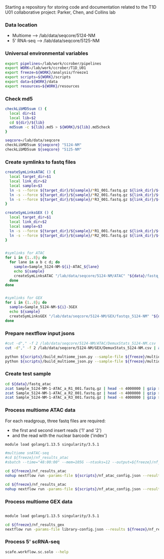 
Starting a repository for storing code and documentation related to the T1D U01
collaborative project: Parker, Chen, and Collins lab

### Data location
* Multiome --> /lab/data/seqcore/5124-NM
* 5' RNA-seq --> /lab/data/seqcore/5125-NM


### Universal environmental variables
```bash
export pipelines=/lab/work/ccrober/pipelines
export WORK=/lab/work/ccrober/T1D_U01
export freeze=${WORK}/analysis/freeze1
export scripts=${WORK}/scripts
export data=${WORK}/data
export resources=${WORK}/resources
```


### Check md5
```bash
checkLibMD5sum () {
  local dir=$1
  local lib=$2
  cd ${dir}/${lib}
  md5sum -c ${lib}.md5 > ${WORK}/${lib}.md5check
}

seqcore=/lab/data/seqcore
checkLibMD5sum ${seqcore} "5124-NM"
checkLibMD5sum ${seqcore} "5125-NM"
```


### Create symlinks to fastq files
```bash
createSymLinksATAC () {
  local target_dir=$1
  local link_dir=$2
  local sample=$3
  ln -s --force ${target_dir}/${sample}/*R1_001.fastq.gz ${link_dir}/${sample}_R1_001.fastq.gz
  ln -s --force ${target_dir}/${sample}/*R2_001.fastq.gz ${link_dir}/${sample}_R2_001.fastq.gz
  ln -s --force ${target_dir}/${sample}/*R3_001.fastq.gz ${link_dir}/${sample}_R3_001.fastq.gz
}

createSymLinksGEX () {
  local target_dir=$1
  local link_dir=$2
  local sample=$3
  ln -s --force ${target_dir}/${sample}/*R1_001.fastq.gz ${link_dir}/${sample}_R1_001.fastq.gz
  ln -s --force ${target_dir}/${sample}/*R2_001.fastq.gz ${link_dir}/${sample}_R2_001.fastq.gz
}


#symlinks for ATAC
for i in {1..8}; do
  for lane in a b c d; do
    sample=Sample_5124-NM-${i}-ATAC_${lane}
    echo ${sample}
    createSymLinksATAC "/lab/data/seqcore/5124-NM/ATAC" "${data}/fastq_atac" ${sample}
  done
done


#symlinks for GEX
for i in {1..8}; do
  sample=Sample_5124-NM-${i}-3GEX
  echo ${sample}
  createSymLinksGEX "/lab/data/seqcore/5124-NM/GEX/fastqs_5124-NM" "${data}/fastq_gex" ${sample}
done
```

### Prepare nextflow input jsons
```bash
#cut -d"," -f 2 /lab/data/seqcore/5124-NM/ATAC/DemuxStats_5124-NM.csv | awk 'NR>1' | sed 's/"//g'
cut -d"," -f 2 /lab/data/seqcore/5124-NM/GEX/DemuxStats_5124-NM.csv | awk 'NR>1' | sed 's/"//g;s/-3GEX//g' > ${freeze}/multiome_sample_list.tsv

python ${scripts}/build_multiome_json.py --sample-file ${freeze}/multiome_sample_list.tsv --fastq-dir ${data}/fastq_atac --modality ATAC > ${freeze}/nf_atac_config.json
python ${scripts}/build_multiome_json.py --sample-file ${freeze}/multiome_sample_list.tsv --fastq-dir ${data}/fastq_gex --modality GEX > ${freeze}/nf_gex_config.json

```


### Create test sample
```bash
cd ${data}/fastq_atac
zcat Sample_5124-NM-1-ATAC_a_R1_001.fastq.gz | head -n 4000000 | gzip > Sample_test_R1_001.fastq.gz
zcat Sample_5124-NM-1-ATAC_a_R2_001.fastq.gz | head -n 4000000 | gzip > Sample_test_R2_001.fastq.gz
zcat Sample_5124-NM-1-ATAC_a_R3_001.fastq.gz | head -n 4000000 | gzip > Sample_test_R3_001.fastq.gz
```


### Process multiome ATAC data
For each readgroup, three fastq files are required:
* the first and second insert reads ('1' and '2')
* and the read with the nuclear barcode ('index')

```bash
module load golang/1.13.5 singularity/3.5.1

#multiome snATAC-seq
#cd ${freeze}/nf_results_atac
#sbatch --time="48:00:00" --mem=105G --ntasks=12 --output=${freeze}/nf_results_atac/run_nf_atac.log --wrap="nextflow run -params-file ${scripts}/nf_atac_config.json --results ${freeze}/nf_results_atac ${pipelines}/snATACseq-NextFlow/main.nf"

cd ${freeze}/nf_results_atac
nohup nextflow run -params-file ${scripts}/nf_atac_config.json --results ${freeze}/nf_results_atac ${pipelines}/snATACseq-NextFlow/main.nf

cd ${freeze}/nf_results_atac
nohup nextflow run -params-file ${scripts}/nf_atac_config.json --results ${freeze}/nf_results_atac ${pipelines}/snATACseq-NextFlow/main.nf -resume

```


### Process multiome GEX data
```bash

module load golang/1.13.5 singularity/3.5.1

cd ${freeze}/nf_results_gex
nextflow run -params-file library-config.json --results ${freeze}/nf_results_rna ${pipelines}/snRNAseq-NextFlow/main.nf
```


### Process 5' scRNA-seq
```bash
scafe.workflow.sc.solo --help
```
